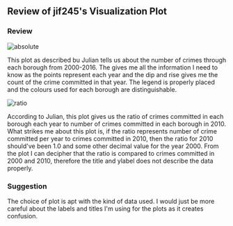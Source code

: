 ## Review of jif245's Visualization Plot

### Review

![](https://github.com/gauravcusp/PUI2017_gb1877/blob/master/HW9_gb1877/absolute_crime.png "absolute")

This plot as described bu Julian tells us about the number of crimes through each borough from 2000-2016. The gives me all the information I need to know as the points represent each year and the dip and rise gives me the count of the crime committed in that year. The legend is properly placed and the colours used for each borough are distinguishable. 

![](https://github.com/gauravcusp/PUI2017_gb1877/blob/master/HW9_gb1877/ratio_crime.png "ratio")

According to Julian, this plot gives us the ratio of crimes committed in each borough each year to number of crimes committed in each borough in 2010. What strikes me about this plot is, if the ratio represents number of crime committed per year to crimes committed in 2010, then the ratio for 2010 should've been 1.0 and some other decimal value for the year 2000. From the plot I can decipher that the ratio is compared to crimes committed in 2000 and 2010, therefore the title and ylabel does not describe the data properly.

### Suggestion

The choice of plot is apt with the kind of data used. I would just be more careful about the labels and titles I'm using for the plots as it creates confusion.